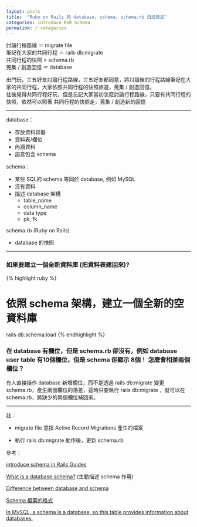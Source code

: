 ```yaml
---
layout: posts
title:  "Ruby on Rails 的 database, schema, schema.rb 白話敘述"
categories: introduce RoR Schema
permalink: /:categories
---
```

討論行程路線 ＝ migrate file <br>
筆記在大家的共同行程 ＝ rails db:migrate <br>
共同行程的快照 = schema.rb <br>
蒐集 / 創造回憶 ＝ database <br>


出門玩，三五好友討論行程路線，三五好友都同意，將討論後的行程路線筆記在大家的共同行程，大家依照共同行程的快照旅遊，蒐集 / 創造回憶。<br>
往後覺得共同行程好玩，但是忘記大家當初怎麼討論行程路線，只要有共同行程的快照，依然可以照著
共同行程的快照走，蒐集 / 創造新的回憶

***

database：
- 存放資料容器
- 資料表/欄位
- 內涵資料
- 語意包含 schema<br>

schema：
- 某些 SQL的 schema 等同於 database, 例如 MySQL
- 沒有資料
- 描述 database 架構
    - table_name
    - column_name
    - data type
    - pk, fk

schema.rb (Ruby on Rails)
- database 的快照

***
### 如果要建立一個全新資料庫 (把資料表建回來)?
{% highlight ruby %}
# 依照 schema 架構，建立一個全新的空資料庫
rails db:schema:load
{% endhighlight %}
### 在 database 有欄位，但是 schema.rb 卻沒有，例如 database user table 有10個欄位，但是 schema 卻顯示 8個！ 怎麼會相差兩個欄位？
有人直接操作 database 新增欄位，而不是透過  rails db:migrate 變更 schema.rb，產生兩個欄位的落差，這時只要執行  rails db:migrate ，就可以在  schema.rb，將缺少的兩個欄位補回來。

***
註：

- migrate file 意指 Active Record Migrations 產生的檔案

- 執行 rails db:migrate 動作後，更新 schema.rb 

參考：

[introduce schema in Rails Guides](https://edgeguides.rubyonrails.org/active_record_migrations.html)

[What is a database schema?](https://youtu.be/3BZz8R7mqu0) (生動描述 schema 作用)

[Difference between database and schema](https://stackoverflow.com/questions/5323740/difference-between-database-and-schema)

[Schema 檔案的格式](https://ihower.tw/rails/migrations.html#schema%E6%AA%94%E6%A1%88%E7%9A%84%E6%A0%BC%E5%BC%8F)

[In MySQL, a schema is a database, so this table provides information about databases.](https://dev.mysql.com/doc/refman/8.0/en/system-schema.html)